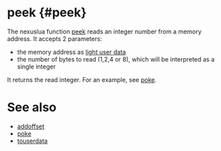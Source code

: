 peek                         {#peek}
========

The nexuslua function [peek](peek.md) reads an integer number from a memory address. It accepts 2 parameters:

- the memory address as [light user data](https://www.lua.org/manual/5.4/manual.html#2.1)
- the number of bytes to read (1,2,4 or 8), which will be interpreted as a single integer

It returns the read integer. For an example, see [poke](poke.md).

# See also

- [addoffset](addoffset.md)
- [poke](poke.md)
- [touserdata](touserdata.md)


